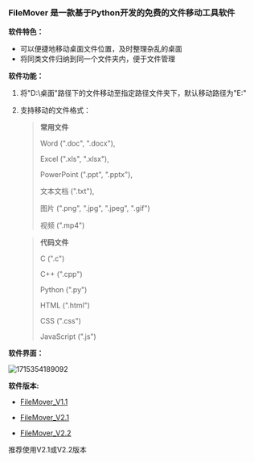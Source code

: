 ### FileMover 是一款基于Python开发的免费的文件移动工具软件
**软件特色：**
 - 可以便捷地移动桌面文件位置，及时整理杂乱的桌面
 - 将同类文件归纳到同一个文件夹内，便于文件管理

**软件功能：**
1. 将"D:\桌面"路径下的文件移动至指定路径文件夹下，默认移动路径为"E:"
2. 支持移动的文件格式：
    > **常用文件**
    > 
    > Word (".doc", ".docx"),
    > 
    > Excel (".xls", ".xlsx"),
    > 
    > PowerPoint (".ppt", ".pptx"),
    > 
    > 文本文档 (".txt"),
    > 
    > 图片 (".png", ".jpg", ".jpeg", ".gif")
    > 
    > 视频 (".mp4")

    > **代码文件**
    > 
    > C (".c")
    > 
    > C++ (".cpp")
    > 
    > Python (".py")
    > 
    > HTML (".html")
    > 
    > CSS (".css")
    > 
    > JavaScript (".js")

**软件界面：**

![1715354189092](https://github.com/WXVaaHVvaGFuZw/FileMover/assets/152233019/dacbb4c0-d78a-48f2-ae38-c4d6f6a6116d)

**软件版本:**

- [FileMover_V1.1](https://github.com/WXVaaHVvaGFuZw/FileMover/releases/tag/FileMover_V1.1)

- [FileMover_V2.1](https://github.com/WXVaaHVvaGFuZw/FileMover/releases/tag/FileMover_V2.1)

- [FileMover_V2.2](https://github.com/WXVaaHVvaGFuZw/FileMover/releases/tag/FileMover_V2.2)

推荐使用V2.1或V2.2版本
